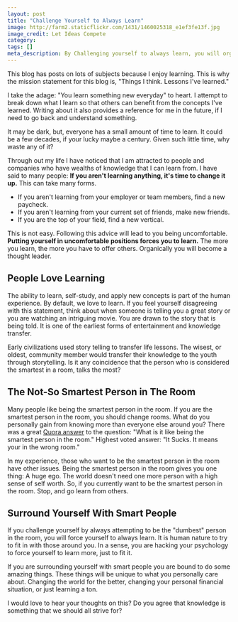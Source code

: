 ```yaml
---
layout: post
title: "Challenge Yourself to Always Learn"
image: http://farm2.staticflickr.com/1431/1460025318_e1ef3fe13f.jpg
image_credit: Let Ideas Compete
category: 
tags: []
meta_description: By Challenging yourself to always learn, you will organically become a thought leader.
---
```


This blog has posts on lots of subjects because I enjoy learning. This is why the mission statement for this blog is, "Things I think. Lessons I've learned." 

I take the adage: "You learn something new everyday" to heart. I attempt to break down what I learn so that others can benefit from the concepts I've learned. Writing about it also provides a reference for me in the future, if I need to go back and understand something.

It may be dark, but, everyone has a small amount of time to learn. It could be a few decades, if your lucky maybe a century. Given such little time, why waste any of it?

Through out my life I have noticed that I am attracted to people and companies who have wealths of knowledge that I can learn from. I have said to many people: __If you aren't learning anything, it's time to change it up.__ This can take many forms.

* If you aren't learning from your employer or team members, find a new paycheck.
* If you aren't learning from your current set of friends, make new friends.
* If you are the top of your field, find a new vertical.

This is not easy. Following this advice will lead to you being uncomfortable. __Putting yourself in uncomfortable positions forces you to learn.__ The more you learn, the more you have to offer others. Organically you will become a thought leader.

## People Love Learning

The ability to learn, self-study, and apply new concepts is part of the human experience. By default, we love to learn. If you feel yourself disagreeing with this statement, think about when someone is telling you a great story or you are watching an intriguing movie. You are drawn to the story that is being told. It is one of the earliest forms of entertainment and knowledge transfer. 

Early civilizations used story telling to transfer life lessons. The wisest, or oldest, community member would transfer their knowledge to the youth through storytelling. Is it any coincidence that the person who is considered the smartest in a room, talks the most?

## The Not-So Smartest Person in The Room

Many people like being the smartest person in the room. If you are the smartest person in the room, you should change rooms. What do you personally gain from knowing more than everyone else around you? There was a great [Quora answer](http://www.quora.com/What-is-it-like-to-always-be-the-smartest-person-in-the-room) to the question: "What is it like being the smartest person in the room." Highest voted answer: "It Sucks. It means your in the wrong room."

In my experience, those who want to be the smartest person in the room have other issues. Being the smartest person in the room gives you one thing: A huge ego. The world doesn't need one more person with a high sense of self worth. So, if you currently want to be the smartest person in the room. Stop, and go learn from others.

## Surround Yourself With Smart People

If you challenge yourself by always attempting to be the "dumbest" person in the room, you will force yourself to always learn. It is human nature to try to fit in with those around you. In a sense, you are hacking your psychology to force yourself to learn more, just to fit it. 

If you are surrounding yourself with smart people you are bound to do some amazing things. These things will be unique to what you personally care about. Changing the world for the better, changing your personal financial situation, or just learning a ton.

I would love to hear your thoughts on this? Do you agree that knowledge is something that we should all strive for?